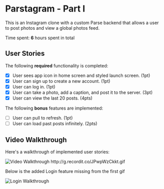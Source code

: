 # Parstagram - Part I

This is an Instagram clone with a custom Parse backend that allows a user to post photos and view a global photos feed.

Time spent: **6** hours spent in total

## User Stories

The following **required** functionality is completed:

- [x] User sees app icon in home screen and styled launch screen. (1pt)
- [x] User can sign up to create a new account. (1pt)
- [x] User can log in. (1pt)
- [x] User can take a photo, add a caption, and post it to the server. (3pt)
- [x] User can view the last 20 posts. (4pts)

The following **bonus** features are implemented:

- [ ] User can pull to refresh. (1pt)
- [ ] User can load past posts infinitely. (2pts)

## Video Walkthrough

Here's a walkthrough of implemented user stories:

<img src='http://g.recordit.co/JPwpWzCkkt.gif' title='Video Walkthrough' width='' alt='Video Walkthrough' />
http://g.recordit.co/JPwpWzCkkt.gif

Below is the added Login feature missing from the first gif

<img src='http://g.recordit.co/rCxfpSnMo0.gif' title='Login Walkthrough' width='' alt='Login Walkthrough' />
